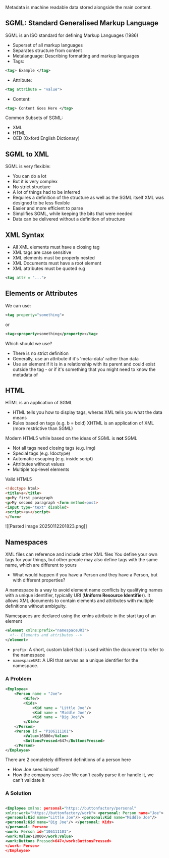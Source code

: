 Metadata is machine readable data stored alongside the main content.

## SGML: Standard Generalised Markup Language
SGML is an ISO standard for defining Markup Languages (1986)
- Superset of all markup languages
- Separates structure  from content
- Metalanguage: Describing formatting and markup languages
- Tags:
```xml
<tag> Example </tag>
```
- Attribute:
```xml
<tag attribute = "value">
```

- Content:
```xml
<tag> Content Goes Here </tag>	
```

Common Subsets of SGML:
- XML
- HTML
- OED (Oxford English Dictionary)
## SGML to XML
SGML is very flexible:
- You can do a lot
- But it is very complex
- No strict structure
- A lot of things had to be inferred
- Requires a definition of the structure as well as the SGML itself
XML was designed to be less flexible
- Easier and more efficient to parse
- Simplifies SGML, while keeping the bits that were needed
- Data can be delivered without a definition of structure

## XML Syntax
- All XML elements must have a closing tag
- XML tags are case sensitive
- XML elements must be properly nested
- XML Documents must have a root element
- XML attributes must be quoted e.g 
```xml 
<tag attr = "...">
```
## Elements or Attributes
We can use:
```xml
<tag property="something">
```
or
```xml
<tag><property>something</property></tag>
```
Which should we use?
- There is no strict definition
- Generally, use an attribute if it's 'meta-data' rather than data
- Use an element if it is in a relationship with its parent and could exist outside the tag - or if it's something that you might need to know the metadata of
## HTML
HTML is an application of SGML
- HTML tells you how to display tags, wheras XML tells you what the data means
- Rules based on tags (e.g. b = bold)
XHTML is an application of XML (more restrictive than SGML)

Modern HTML5 while based on the ideas of SGML is **not** SGML
- Not all tags need closing tags (e.g. img)
- Special tags (e.g. !doctype)
- Automatic escaping (e.g. inside script) 
- Attributes without values
- Multiple top-level elements

Valid HTML5
```HTML
<!doctype html> 
<title>a</title>
<p>My first paragraph 
<p>My second paragraph <form method=post>
<input type="text" disabled>
<script><a></script>
</form>
```
![[Pasted image 20250112201823.png]]

## Namespaces
XML files can reference and include other XML files
You define your own tags for your things, but other people may also define tags with the same name, which are different to yours
- What would happen if you have a Person and they have a Person, but with different properties?

A namespace is a way to avoid element name conflicts by qualifying names with a unique identifier, typically URI (**Uniform Resource Identifier**). It allows XML documents to contain elements and attributes with multiple definitions without ambiguity.

Namespaces are declared using the xmlns attribute in the start tag of an element
```xml
<element xmlns:prefix="namespaceURI">
  <!-- Elements and attributes -->
</element>
```
- `prefix`: A short, custom label that is used within the document to refer to the namespace
- `namespaceURI`: A URI that serves as a unique identifier for the namespace.
### A Problem
```xml
<Employee>
	<Person name = "Joe">
		<Wife/> 
		<Kids> 
			<Kid name = "Little Joe"/>
			<Kid name = "Middle Joe"/>
			<Kid name = "Big Joe"/> 
		</Kids> 
	</Person> 
	<Person id = "P106111101">
		<Value>16B00</Value> 
		<ButtonsPressed>647</ButtonsPressed> 
	</Person>
</Employee> 
```
There are 2 completely different definitions of a person here
- How Joe sees himself
- How the company sees Joe
We can't easily parse it or handle it, we can't validate it

### A Solution
```xml

<Employee xmlns: personal="https://buttonfactory/personal"
xmlns:work="https://buttonfactory/work"> <personal: Person name="Joe"> <personal:Wife/> <personal:Kids>
<personal:Kid name="Little Joe"/> <personal:Kid name="Middle Joe"/>
<personal:Kid name="Big Joe"/> </personal: Kids>
</personal: Person>
<work: Person id="106111101">
<work:Value>18000</work:Value>
<work:Buttons Pressed>647</work:ButtonsPressed>
</work: Person>
</Employee>
```